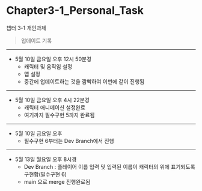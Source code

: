 # Chapter3-1_Personal_Task
 챕터 3-1 개인과제
 
> 업데이트 기록
---
* 5월 10일 금요일 오후 12시 50분경
  - 캐릭터 및 움직임 설정
  - 맵 설정
  - 중간에 업데이트하는 것을 깜빡하여 이번에 같이 진행됨
---
* 5월 10일 금요일 오후 4시 22분경
  - 캐릭터 애니메이션 설정완료
  - 여기까지 필수구현 5까지 완료됨
---
* 5월 10일 금요일 오후
  - 필수구현 6부터는 Dev Branch에서 진행
---
* 5월 13일 월요일 오후 8시경
  - Dev Branch : 플레이어 이름 입력 및 입력된 이름이 캐릭터의 위에 표기되도록 구현함(필수구현 6)
  - main 으로 merge 진행완료됨
